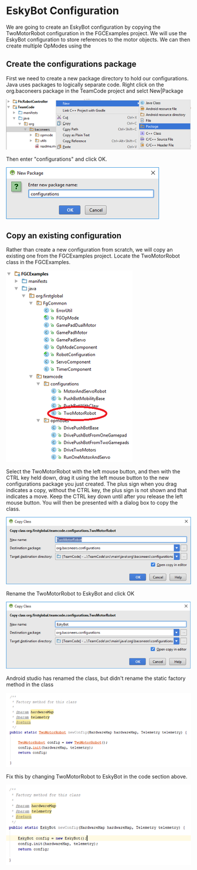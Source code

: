 # EskyBot Configuration

We are going to create an EskyBot configuration by copying the TwoMotorRobot configuration in the FGCExamples project. We will use the EskyBot configuration to store references to the motor objects. We can then create multiple OpModes using the 

## Create the configurations package

First we need to create a new package directory to hold our configurations. Java uses packages to logically separate code. Right click on the org.baconeers package in the TeamCode project and selct New\|Package

![](/assets/tut2_new_package.png)

Then enter "configurations" and click OK.

![](/assets/tut2_new_package_configurations.png)

## Copy an existing configuration

Rather than create a new configuration from scratch, we will copy an existing one from the FGCExamples project. Locate the TwoMotorRobot class in the FGCExamples. 

![](/assets/tut2project2_TwoMotorRobot.png)

Select the TwoMotorRobot with the left mouse button, and then with the CTRL key held down, drag it using the left mouse button to the new configurations package you just created. The plus sign when you drag indicates a copy, without the CTRL key, the plus sign is not shown and that indicates a move. Keep the CTRL key down until after you release the left mouse button. You will then be presented with a dialog box to copy the class.

![](/assets/tut2_new_package_copy_two_motor_robot.png)

Rename the TwoMotorRobot to EskyBot and click OK

![](/assets/tut2_new_package_copy_eskybot.png)

Android studio has renamed the class, but didn't rename the static factory method in the class

![](/assets/tut2_new_package_copy_eskybot_fix_errors.png)

Fix this by changing TwoMotorRobot to EskyBot in the code section above.

![](/assets/tut2_new_package_copy_eskybot_fixed.png)

